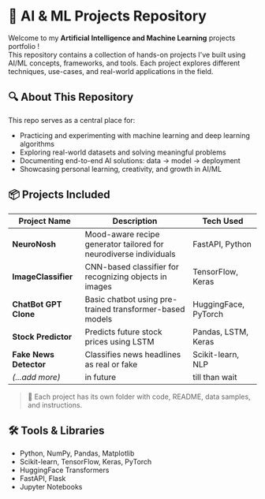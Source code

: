 # 🧠 AI & ML Projects Repository

Welcome to my **Artificial Intelligence and Machine Learning** projects portfolio !  
This repository contains a collection of hands-on projects I've built using AI/ML concepts, frameworks, and tools. Each project explores different techniques, use-cases, and real-world applications in the field.

## 🔍 About This Repository

This repo serves as a central place for:

- Practicing and experimenting with machine learning and deep learning algorithms
- Exploring real-world datasets and solving meaningful problems
- Documenting end-to-end AI solutions: data → model → deployment
- Showcasing personal learning, creativity, and growth in AI/ML

## 📦 Projects Included

| Project Name      | Description                                                                 | Tech Used              |
|-------------------|-----------------------------------------------------------------------------|------------------------|
| **NeuroNosh**     | Mood-aware recipe generator tailored for neurodiverse individuals           | FastAPI, Python        |
| **ImageClassifier** | CNN-based classifier for recognizing objects in images                     | TensorFlow, Keras      |
| **ChatBot GPT Clone** | Basic chatbot using pre-trained transformer-based models                | HuggingFace, PyTorch   |
| **Stock Predictor** | Predicts future stock prices using LSTM                                    | Pandas, LSTM, Keras    |
| **Fake News Detector** | Classifies news headlines as real or fake                               | Scikit-learn, NLP      |
| *(...add more)*   |  in future                                                                   | till than wait   |

>📌 Each project has its own folder with code, README, data samples, and instructions.

## 🛠️ Tools & Libraries

- Python, NumPy, Pandas, Matplotlib
- Scikit-learn, TensorFlow, Keras, PyTorch
- HuggingFace Transformers
- FastAPI, Flask
- Jupyter Notebooks
